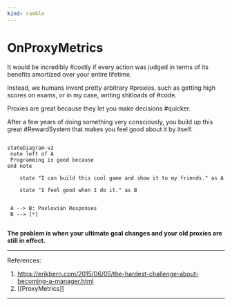 ```yaml
---
kind: ramble
---
```


# OnProxyMetrics

It would be incredibly #costly if every action was judged in terms of its benefits amortized over your entire lifetime.

Instead, we humans invent pretty arbitrary #proxies, such as getting high scores on exams, or in my case, writing shitloads of #code.

Proxies are great because they let you make decisions #quicker.

After a few years of doing something very consciously, you build up this great #RewardSystem that makes you feel good about it by itself.

```mermaid

stateDiagram-v2
 note left of A
 Programming is good because   
end note

    state "I can build this cool game and show it to my friends." as A

    state "I feel good when I do it." as B


 A --> B: Pavlovian Responses
 B --> [*]
    

```

__The problem is when your ultimate goal changes and your old proxies are still in effect.__

___

References:

1. <https://erikbern.com/2015/06/05/the-hardest-challenge-about-becoming-a-manager.html>
2. [[ProxyMetrics]]
___

